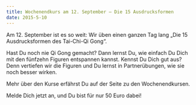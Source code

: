 ```yaml
---
title: Wochenendkurs am 12. September – Die 15 Ausdrucksformen
date: 2015-5-10
---
```

Am 12. September ist es so weit: Wir üben einen ganzen Tag lang „Die 15 Ausdrucksformen des Tai-Chi-Qi Gong“.

Hast Du noch nie Qi Gong gemacht? Dann lernst Du, wie einfach Du Dich mit den fünfzehn Figuren entspannen kannst.
Kennst Du Dich gut aus? Denn vertiefen wir die Figuren und Du lernst in Partnerübungen, wie sie noch besser wirken.

Mehr über den Kurse erfährst Du auf der Seite zu den Wochenendkursen.

Melde Dich jetzt an, und Du bist für nur 50 Euro dabei!